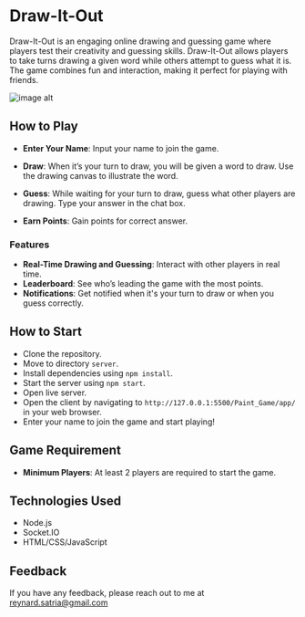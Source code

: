 
# Draw-It-Out

Draw-It-Out is an engaging online drawing and guessing game where players test their creativity and guessing skills. Draw-It-Out allows players to take turns drawing a given word while others attempt to guess what it is. The game combines fun and interaction, making it perfect for playing with friends.

![image alt](https://reynardchristiansen.github.io/porto/assets/project-11.png)

## How to Play


- **Enter Your Name**: Input your name to join the game.

- **Draw**: When it’s your turn to draw, you will be given a word to draw. Use the drawing canvas to illustrate the word.

- **Guess**: While waiting for your turn to draw, guess what other players are drawing. Type your answer in the chat box.

- **Earn Points**: Gain points for correct answer.


### Features

- **Real-Time Drawing and Guessing**: Interact with other players in real time.
- **Leaderboard**: See who’s leading the game with the most points.
- **Notifications**: Get notified when it's your turn to draw or when you guess correctly.

## How to Start

- Clone the repository.
- Move to directory `server`.
- Install dependencies using `npm install`.
- Start the server using `npm start`.
- Open live server.
- Open the client by navigating to `http://127.0.0.1:5500/Paint_Game/app/` in your web browser.
- Enter your name to join the game and start playing!

## Game Requirement
- **Minimum Players**: At least 2 players are required to start the game.
  
## Technologies Used

- Node.js
- Socket.IO
- HTML/CSS/JavaScript
  
## Feedback

If you have any feedback, please reach out to me at reynard.satria@gmail.com

